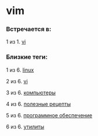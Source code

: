 # vim

### Встречается в:

1 из 1. [vi](../Компьютеры%20и%20софт/Утилиты/Vi.md)


### Близкие теги:

1 из 6. [linux](../__tags/linux.md)

2 из 6. [vi](../__tags/vi.md)

3 из 6. [компьютеры](../__tags/kompytery.md)

4 из 6. [полезные рецепты](../__tags/poleznye_retsepty.md)

5 из 6. [программное обеспечение](../__tags/programmnoe_obespechenie.md)

6 из 6. [утилиты](../__tags/utility.md)

